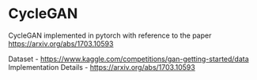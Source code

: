 # CycleGAN
CycleGAN implemented in pytorch with reference to the paper https://arxiv.org/abs/1703.10593

Dataset - https://www.kaggle.com/competitions/gan-getting-started/data
Implementation Details - https://arxiv.org/abs/1703.10593